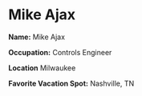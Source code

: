 # Mike Ajax

**Name:** Mike Ajax

**Occupation:** Controls Engineer

**Location** Milwaukee

**Favorite Vacation Spot:** Nashville, TN
